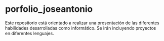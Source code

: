 # porfolio_joseantonio 
Este repositorio está orientado a realizar una presentación de las diferentes habilidades desarrolladas como informático.
Se irán incluyendo proyectos en diferentes lenguajes. 

